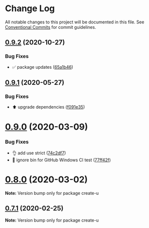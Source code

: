 # Change Log

All notable changes to this project will be documented in this file.
See [Conventional Commits](https://conventionalcommits.org) for commit guidelines.

## [0.9.2](https://github.com/jr-codes/create-u/compare/v0.9.1...v0.9.2) (2020-10-27)


### Bug Fixes

* ✅ package updates ([65a1b46](https://github.com/jr-codes/create-u/commit/65a1b465e506e1ef4fb627a7c76e6bb44837e823))





## [0.9.1](https://github.com/jr-codes/create-u/compare/v0.9.0...v0.9.1) (2020-05-27)


### Bug Fixes

* ⬆️ upgrade dependencies ([f091e35](https://github.com/jr-codes/create-u/commit/f091e35c7bb9f62f3ff4d880c10d423b359019c1))





# [0.9.0](https://github.com/jr-codes/create-u/compare/v0.7.1...v0.9.0) (2020-03-09)


### Bug Fixes

* 👌 add use strict ([74c2df7](https://github.com/jr-codes/create-u/commit/74c2df70de3f0dc908a7f2276ee05acc8063b88d))
* 💚 ignore bin for GitHub Windows CI test ([77ff42f](https://github.com/jr-codes/create-u/commit/77ff42f0aea226fb4dce4eadeccde501c3152863))





# [0.8.0](https://github.com/jr-codes/create-u/compare/v0.7.1...v0.8.0) (2020-03-02)

**Note:** Version bump only for package create-u





## [0.7.1](https://github.com/jr-codes/create-u/compare/v0.7.0...v0.7.1) (2020-02-25)

**Note:** Version bump only for package create-u
